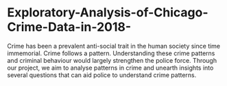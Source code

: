 # Exploratory-Analysis-of-Chicago-Crime-Data-in-2018-
Crime has been a prevalent anti-social trait in the human society since time immemorial. Crime follows a pattern. Understanding these crime patterns and criminal behaviour would largely strengthen the police force. Through our project, we aim to analyse patterns in crime and unearth insights into several questions that can aid police to understand crime patterns.
